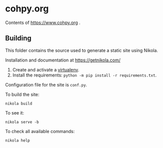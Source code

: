# cohpy.org

Contents of https://www.cohpy.org .

## Building

This folder contains the source used to generate a static site using Nikola.

Installation and documentation at https://getnikola.com/

1. Create and activate a [virtualenv](https://virtualenv.pypa.io/en/stable/).
1. Install the requirements: `python -m pip install -r requirements.txt`.

Configuration file for the site is ``conf.py``.

To build the site:

    nikola build

To see it:

    nikola serve -b

To check all available commands:

    nikola help

